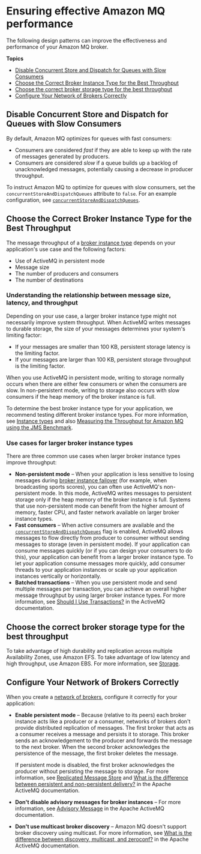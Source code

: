 # Ensuring effective Amazon MQ performance<a name="ensuring-effective-amazon-mq-performance"></a>

The following design patterns can improve the effectiveness and performance of your Amazon MQ broker\.

**Topics**
+ [Disable Concurrent Store and Dispatch for Queues with Slow Consumers](#disable-concurrent-store-and-dispatch-queues-flag-slow-consumers)
+ [Choose the Correct Broker Instance Type for the Best Throughput](#broker-instance-types-choosing)
+ [Choose the correct broker storage type for the best throughput](#broker-storage-types-choosing)
+ [Configure Your Network of Brokers Correctly](#network-of-brokers-configure-correctly)

## Disable Concurrent Store and Dispatch for Queues with Slow Consumers<a name="disable-concurrent-store-and-dispatch-queues-flag-slow-consumers"></a>

By default, Amazon MQ optimizes for queues with fast consumers:
+ Consumers are considered *fast* if they are able to keep up with the rate of messages generated by producers\.
+ Consumers are considered *slow* if a queue builds up a backlog of unacknowledged messages, potentially causing a decrease in producer throughput\.

To instruct Amazon MQ to optimize for queues with slow consumers, set the `concurrentStoreAndDispatchQueues` attribute to `false`\. For an example configuration, see [`concurrentStoreAndDispatchQueues`](child-element-details.md#concurrentStoreAndDispatchQueues)\.

## Choose the Correct Broker Instance Type for the Best Throughput<a name="broker-instance-types-choosing"></a>

The message throughput of a [broker instance type](broker-instance-types.md) depends on your application's use case and the following factors:
+ Use of ActiveMQ in persistent mode
+ Message size
+ The number of producers and consumers
+ The number of destinations

### Understanding the relationship between message size, latency, and throughput<a name="broker-instance-types-message-size-latency-throughput"></a>

Depending on your use case, a larger broker instance type might not necessarily improve system throughput\. When ActiveMQ writes messages to durable storage, the size of your messages determines your system's limiting factor:
+ If your messages are smaller than 100 KB, persistent storage latency is the limiting factor\.
+ If your messages are larger than 100 KB, persistent storage throughput is the limiting factor\.

When you use ActiveMQ in persistent mode, writing to storage normally occurs when there are either few consumers or when the consumers are slow\. In non\-persistent mode, writing to storage also occurs with slow consumers if the heap memory of the broker instance is full\.

To determine the best broker instance type for your application, we recommend testing different broker instance types\. For more information, see [Instance types](broker-instance-types.md) and also [Measuring the Throughput for Amazon MQ using the JMS Benchmark](https://aws.amazon.com/blogs/compute/measuring-the-throughput-for-amazon-mq-using-the-jms-benchmark/)\.

### Use cases for larger broker instance types<a name="broker-instance-types-larger-use-cases"></a>

There are three common use cases when larger broker instance types improve throughput:
+ **Non\-persistent mode** – When your application is less sensitive to losing messages during [broker instance failover](active-standby-broker-deployment.md) \(for example, when broadcasting sports scores\), you can often use ActiveMQ's non\-persistent mode\. In this mode, ActiveMQ writes messages to persistent storage only if the heap memory of the broker instance is full\. Systems that use non\-persistent mode can benefit from the higher amount of memory, faster CPU, and faster network available on larger broker instance types\.
+ **Fast consumers** – When active consumers are available and the [`concurrentStoreAndDispatchQueues`](child-element-details.md#concurrentStoreAndDispatchQueues) flag is enabled, ActiveMQ allows messages to flow directly from producer to consumer without sending messages to storage \(even in persistent mode\)\. If your application can consume messages quickly \(or if you can design your consumers to do this\), your application can benefit from a larger broker instance type\. To let your application consume messages more quickly, add consumer threads to your application instances or scale up your application instances vertically or horizontally\.
+ **Batched transactions** – When you use persistent mode and send multiple messages per transaction, you can achieve an overall higher message throughput by using larger broker instance types\. For more information, see [Should I Use Transactions?](http://activemq.apache.org/should-i-use-transactions.html) in the ActiveMQ documentation\.

## Choose the correct broker storage type for the best throughput<a name="broker-storage-types-choosing"></a>

To take advantage of high durability and replication across multiple Availability Zones, use Amazon EFS\. To take advantage of low latency and high throughput, use Amazon EBS\. For more information, see [Storage](broker-storage.md)\.

## Configure Your Network of Brokers Correctly<a name="network-of-brokers-configure-correctly"></a>

When you create a [network of brokers](network-of-brokers.md), configure it correctly for your application:
+ **Enable persistent mode** – Because \(relative to its peers\) each broker instance acts like a producer or a consumer, networks of brokers don't provide distributed replication of messages\. The first broker that acts as a consumer receives a message and persists it to storage\. This broker sends an acknowledgement to the producer and forwards the message to the next broker\. When the second broker acknowledges the persistence of the message, the first broker deletes the message\.

  If persistent mode is disabled, the first broker acknowledges the producer without persisting the message to storage\. For more information, see [Replicated Message Store](http://activemq.apache.org/replicated-message-store.html) and [What is the difference between persistent and non\-persistent delivery?](http://activemq.apache.org/what-is-the-difference-between-persistent-and-non-persistent-delivery.html) in the Apache ActiveMQ documentation\.
+ **Don't disable advisory messages for broker instances** – For more information, see [Advisory Message](http://activemq.apache.org/advisory-message.html) in the Apache ActiveMQ documentation\.
+ **Don't use multicast broker discovery** – Amazon MQ doesn't support broker discovery using multicast\. For more information, see [What is the difference between discovery, multicast, and zeroconf?](http://activemq.apache.org/multicast-transport-reference.html) in the Apache ActiveMQ documentation\.